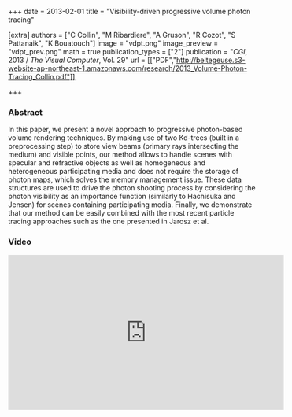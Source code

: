 +++
date = 2013-02-01
title = "Visibility-driven progressive volume photon tracing"

[extra]
authors = ["C Collin", "M Ribardiere", "A Gruson", "R Cozot", "S Pattanaik", "K Bouatouch"]
image = "vdpt.png"
image_preview = "vdpt_prev.png"
math = true
publication_types = ["2"]
publication = "*CGI*, 2013 / *The Visual Computer*, Vol. 29"
url = [["PDF","http://beltegeuse.s3-website-ap-northeast-1.amazonaws.com/research/2013_Volume-Photon-Tracing_Collin.pdf"]]


+++

### Abstract

In this paper, we present a novel approach to progressive photon-based volume rendering techniques. By making use of two Kd-trees (built in a preprocessing step) to store view beams (primary rays intersecting the medium) and visible points, our method allows to handle scenes with specular and refractive objects as well as homogeneous and heterogeneous participating media and does not require the storage of photon maps, which solves the memory management issue. These data structures are used to drive the photon shooting process by considering the photon visibility as an importance function (similarly to Hachisuka and Jensen) for scenes containing participating media. Finally, we demonstrate that our method can be easily combined with the most recent particle tracing approaches such as the one presented in Jarosz et al.

### Video

<center>
<iframe width="560" height="315" src="https://www.youtube.com/embed/kd6fKV87tIc" frameborder="0" allow="accelerometer; autoplay; encrypted-media; gyroscope; picture-in-picture" allowfullscreen></iframe>
</center>

